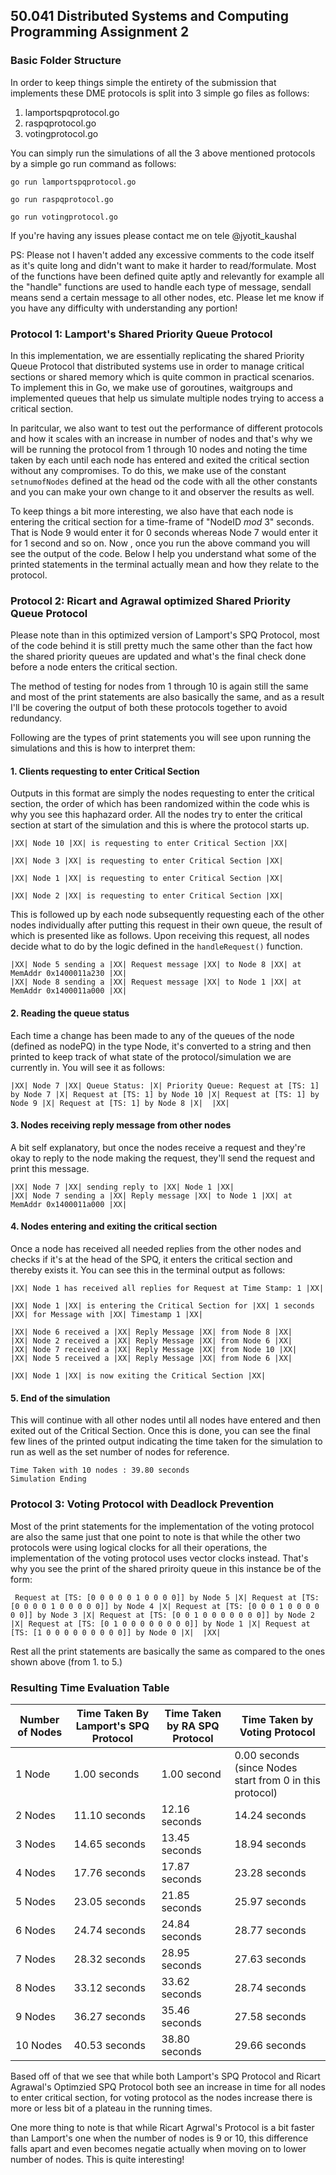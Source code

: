 ## 50.041 Distributed Systems and Computing Programming Assignment 2

### Basic Folder Structure
In order to keep things simple the entirety of the submission that implements these DME protocols is split into 3 simple go files as follows:
1. lamportspqprotocol.go
2. raspqprotocol.go
3. votingprotocol.go

You can simply run the simulations of all the 3 above mentioned protocols by a simple go run command as follows:
```
go run lamportspqprotocol.go
```
```
go run raspqprotocol.go
```
```
go run votingprotocol.go
```

If you're having any issues please contact me on tele @jyotit_kaushal

PS: Please not I haven't added any excessive comments to the code itself as it's quite long and didn't want to make it harder to read/formulate. Most of the functions have been defined quite aptly and relevantly for example all the "handle" functions are used to handle each type of message, sendall  means send a certain message to all other nodes, etc. Please let me know if you have any difficulty with understanding any portion!

### Protocol 1: Lamport's Shared Priority Queue Protocol

In this implementation, we are essentially replicating the shared Priority Queue Protocol that distributed systems use in order to manage critical sections or shared memory which is quite common in practical scenarios. To implement this in Go, we make use of goroutines, waitgroups and implemented queues that help us simulate multiple nodes trying to access a critical section.

In paritcular, we also want to test out the performance of different protocols and how it scales with an increase in number of nodes and that's why we will be running the protocol from 1 through 10 nodes and noting the time taken by each until each node has entered and exited the critical section without any compromises.
To do this, we make use of the constant ```setnumofNodes``` defined at the  head od the code with all the other constants and you can make your own change to it and observer the results as well.

To keep things a bit more interesting, we also have that each node is entering the critical section for a time-frame of "NodeID *mod* 3" seconds. That is Node 9 would enter it for 0 seconds whereas Node 7 would enter it for 1 second and so on.
Now , once you run the above command you will see the output of the code. Below I help you understand what some of the printed statements in the terminal actually mean and how they relate to the protocol.

### Protocol 2: Ricart and Agrawal optimized Shared Priority Queue Protocol

Please note than in this optimized version of Lamport's SPQ Protocol, most of the code behind it is still pretty much the same other than the fact how the shared priority queues are updated and what's the final check done before a node enters the critical section.

The method of testing for nodes from 1 through 10 is again still the same and most of the print statements are also basically the same, and as a result I'll be covering the output of both these protocols together to avoid redundancy.

Following are the types of print statements you will see upon running the simulations and this is how to interpret them:

#### 1. Clients requesting to enter Critical Section
Outputs in this format are simply the nodes requesting to enter the critical section, the order of which has been randomized within the code whis is why you see this haphazard order. All the nodes try to enter the critical section at start of the simulation and this is where the protocol starts up.

```
|XX| Node 10 |XX| is requesting to enter Critical Section |XX| 

|XX| Node 3 |XX| is requesting to enter Critical Section |XX| 

|XX| Node 1 |XX| is requesting to enter Critical Section |XX| 

|XX| Node 2 |XX| is requesting to enter Critical Section |XX| 
```

This is followed up by each node subsequently requesting each of the other nodes individually after putting this request in their own queue, the result of which is presented like as follows. Upon receiving this request, all nodes decide what to do by the logic defined in the  ```handleRequest()``` function.

```
|XX| Node 5 sending a |XX| Request message |XX| to Node 8 |XX| at MemAddr 0x1400011a230 |XX|
|XX| Node 8 sending a |XX| Request message |XX| to Node 1 |XX| at MemAddr 0x1400011a000 |XX|
```

#### 2. Reading the queue status
Each time a change has been made to any of the queues of the node (defined as nodePQ) in the type Node, it's converted to a string and then printed to keep track of what state of the protocol/simulation we are currently in. You will see it as follows:
```
|XX| Node 7 |XX| Queue Status: |X| Priority Queue: Request at [TS: 1] by Node 7 |X| Request at [TS: 1] by Node 10 |X| Request at [TS: 1] by Node 9 |X| Request at [TS: 1] by Node 8 |X|  |XX| 
```

#### 3. Nodes receiving reply message from  other nodes
A bit self explanatory, but once the nodes receive a request and they're okay to reply to the node making the request, they'll send the request and print this message.

```
|XX| Node 7 |XX| sending reply to |XX| Node 1 |XX|
|XX| Node 7 sending a |XX| Reply message |XX| to Node 1 |XX| at MemAddr 0x1400011a000 |XX|
```

#### 4. Nodes entering and exiting the critical section
Once a node has received all needed replies from the other nodes and checks if it's at the head of the SPQ, it enters the critical section and thereby exists it. You can see this in the terminal output as follows:

```
|XX| Node 1 has received all replies for Request at Time Stamp: 1 |XX|

|XX| Node 1 |XX| is entering the Critical Section for |XX| 1 seconds |XX| for Message with |XX| Timestamp 1 |XX| 
 
|XX| Node 6 received a |XX| Reply Message |XX| from Node 8 |XX| 
|XX| Node 2 received a |XX| Reply Message |XX| from Node 6 |XX| 
|XX| Node 7 received a |XX| Reply Message |XX| from Node 10 |XX| 
|XX| Node 5 received a |XX| Reply Message |XX| from Node 6 |XX| 

|XX| Node 1 |XX| is now exiting the Critical Section |XX|
```
#### 5. End of the simulation
This will continue with all other nodes until all nodes have entered and then exited out of the Critical Section. Once this is done, you can see the final few lines of the printed output indicating the time taken for the simulation to run as well as the set number of nodes for reference.

```
Time Taken with 10 nodes : 39.80 seconds 
Simulation Ending 
```

### Protocol 3: Voting Protocol with Deadlock Prevention
Most of the print statements for the implementation of the voting protocol are also the same  just that one point to note is that while the other two protocols were using logical clocks for all their operations, the implementation of the voting protocol uses vector clocks instead. That's why you see the print of the shared priroity queue in this instance be of the form:

```
 Request at [TS: [0 0 0 0 0 1 0 0 0 0]] by Node 5 |X| Request at [TS: [0 0 0 0 1 0 0 0 0 0]] by Node 4 |X| Request at [TS: [0 0 0 1 0 0 0 0 0 0]] by Node 3 |X| Request at [TS: [0 0 1 0 0 0 0 0 0 0]] by Node 2 |X| Request at [TS: [0 1 0 0 0 0 0 0 0 0]] by Node 1 |X| Request at [TS: [1 0 0 0 0 0 0 0 0 0]] by Node 0 |X|  |XX| 
```

Rest all the print statements are basically the same as compared to the ones shown above (from 1. to 5.)

### Resulting Time Evaluation Table

| Number of Nodes| Time Taken By Lamport's SPQ Protocol | Time Taken by RA SPQ Protocol| Time Taken by Voting Protocol|
| ------------- | ----------- |----------|-----------|
| 1 Node    |   1.00 seconds     |    1.00 second    |    0.00 seconds (since Nodes start from 0 in this protocol)     |
| 2 Nodes   | 11.10 seconds       |  12.16 seconds       |     14.24 seconds    |
| 3 Nodes   |   14.65 seconds     |   13.45 seconds      |    18.94 seconds     |
| 4 Nodes   |    17.76 seconds    |     17.87 seconds    |    23.28 seconds     |
| 5 Nodes   |     23.05 seconds   |     21.85 seconds    |    25.97 seconds     |
| 6 Nodes   |    24.74 seconds    |   24.84 seconds      |    28.77 seconds     |
| 7 Nodes   |   28.32 seconds     |    28.95 seconds     |  27.63 seconds       |
| 8 Nodes   |   33.12 seconds     |   33.62 seconds      |     28.74 seconds    |
| 9 Nodes   |  36.27 seconds      |     35.46 seconds    |    27.58 seconds     |
| 10 Nodes   |    40.53 seconds    |   38.80 seconds      |   29.66 seconds      |

Based off of that we see that while both Lamport's SPQ Protocol and Ricart Agrawal's Optimzied SPQ Protocol both see an increase in time for all nodes to enter critical section, for voting protocol as the nodes increase there is more or less bit of a plateau in the running times.

One more thing to note is that while Ricart Agrwal's Protocol is a bit faster than Lamport's one when the number of nodes is 9 or 10, this difference falls apart and even becomes negatie actually when moving on to lower number of nodes. This is quite interesting!



